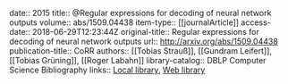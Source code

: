 date:: 2015
title:: @Regular expressions for decoding of neural network outputs
volume:: abs/1509.04438
item-type:: [[journalArticle]]
access-date:: 2018-06-29T12:23:44Z
original-title:: Regular expressions for decoding of neural network outputs
url:: http://arxiv.org/abs/1509.04438
publication-title:: CoRR
authors:: [[Tobias Strauß]], [[Gundram Leifert]], [[Tobias Grüning]], [[Roger Labahn]]
library-catalog:: DBLP Computer Science Bibliography
links:: [Local library](zotero://select/groups/2386895/items/W4SV5BMT), [Web library](https://www.zotero.org/groups/2386895/items/W4SV5BMT)
